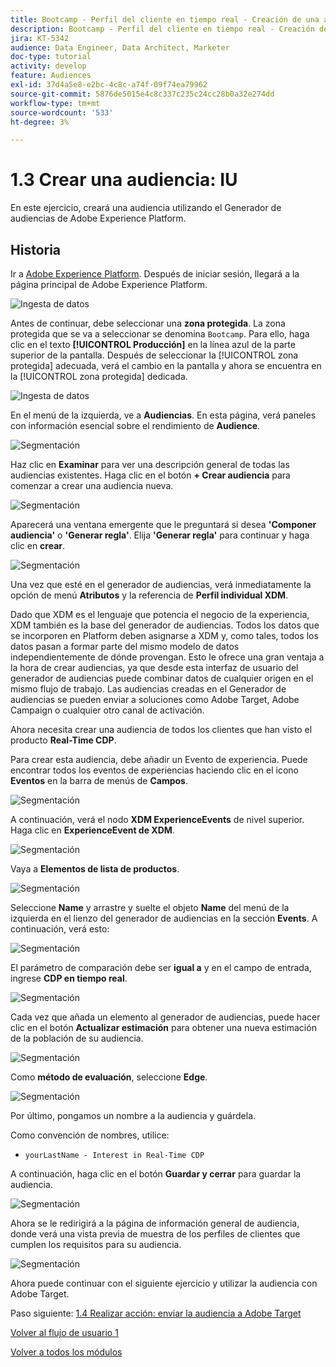 ```yaml
---
title: Bootcamp - Perfil del cliente en tiempo real - Creación de una audiencia - IU
description: Bootcamp - Perfil del cliente en tiempo real - Creación de una audiencia - IU
jira: KT-5342
audience: Data Engineer, Data Architect, Marketer
doc-type: tutorial
activity: develop
feature: Audiences
exl-id: 37d4a5e8-e2bc-4c8c-a74f-09f74ea79962
source-git-commit: 5876de5015e4c8c337c235c24cc28b0a32e274dd
workflow-type: tm+mt
source-wordcount: '533'
ht-degree: 3%

---
```


# 1.3 Crear una audiencia: IU

En este ejercicio, creará una audiencia utilizando el Generador de audiencias de Adobe Experience Platform.

## Historia

Ir a [Adobe Experience Platform](https://experience.adobe.com/platform). Después de iniciar sesión, llegará a la página principal de Adobe Experience Platform.

![Ingesta de datos](./images/home.png)

Antes de continuar, debe seleccionar una **zona protegida**. La zona protegida que se va a seleccionar se denomina ``Bootcamp``. Para ello, haga clic en el texto **[!UICONTROL Producción]** en la línea azul de la parte superior de la pantalla. Después de seleccionar la [!UICONTROL zona protegida] adecuada, verá el cambio en la pantalla y ahora se encuentra en la [!UICONTROL zona protegida] dedicada.

![Ingesta de datos](./images/sb1.png)

En el menú de la izquierda, ve a **Audiencias**. En esta página, verá paneles con información esencial sobre el rendimiento de **Audience**.

![Segmentación](./images/menuseg.png)

Haz clic en **Examinar** para ver una descripción general de todas las audiencias existentes. Haga clic en el botón **+ Crear audiencia** para comenzar a crear una audiencia nueva.


![Segmentación](./images/segmentationui.png)

Aparecerá una ventana emergente que le preguntará si desea **&#39;Componer audiencia&#39;** o **&#39;Generar regla&#39;**. Elija **&#39;Generar regla&#39;** para continuar y haga clic en **crear**.

![Segmentación][def]

Una vez que esté en el generador de audiencias, verá inmediatamente la opción de menú **Atributos** y la referencia de **Perfil individual XDM**.


Dado que XDM es el lenguaje que potencia el negocio de la experiencia, XDM también es la base del generador de audiencias. Todos los datos que se incorporen en Platform deben asignarse a XDM y, como tales, todos los datos pasan a formar parte del mismo modelo de datos independientemente de dónde provengan. Esto le ofrece una gran ventaja a la hora de crear audiencias, ya que desde esta interfaz de usuario del generador de audiencias puede combinar datos de cualquier origen en el mismo flujo de trabajo. Las audiencias creadas en el Generador de audiencias se pueden enviar a soluciones como Adobe Target, Adobe Campaign o cualquier otro canal de activación.

Ahora necesita crear una audiencia de todos los clientes que han visto el producto **Real-Time CDP**.

Para crear esta audiencia, debe añadir un Evento de experiencia. Puede encontrar todos los eventos de experiencias haciendo clic en el icono **Eventos** en la barra de menús de **Campos**.

![Segmentación](./images/findee.png)

A continuación, verá el nodo **XDM ExperienceEvents** de nivel superior. Haga clic en **ExperienceEvent de XDM**.

![Segmentación](./images/see.png)

Vaya a **Elementos de lista de productos**.

![Segmentación](./images/plitems.png)

Seleccione **Name** y arrastre y suelte el objeto **Name** del menú de la izquierda en el lienzo del generador de audiencias en la sección **Events**. A continuación, verá esto:

![Segmentación](./images/eewebpdtlname.png)

El parámetro de comparación debe ser **igual a** y en el campo de entrada, ingrese **CDP en tiempo real**.

![Segmentación](./images/pv.png)

Cada vez que añada un elemento al generador de audiencias, puede hacer clic en el botón **Actualizar estimación** para obtener una nueva estimación de la población de su audiencia.

![Segmentación](./images/refreshest.png)

Como **método de evaluación**, seleccione **Edge**.

![Segmentación](./images/evedge.png)

Por último, pongamos un nombre a la audiencia y guárdela.

Como convención de nombres, utilice:

- `yourLastName - Interest in Real-Time CDP`

A continuación, haga clic en el botón **Guardar y cerrar** para guardar la audiencia.

![Segmentación](./images/segmentname.png)

Ahora se le redirigirá a la página de información general de audiencia, donde verá una vista previa de muestra de los perfiles de clientes que cumplen los requisitos para su audiencia.

![Segmentación](./images/savedsegment.png)

Ahora puede continuar con el siguiente ejercicio y utilizar la audiencia con Adobe Target.

Paso siguiente: [1.4 Realizar acción: enviar la audiencia a Adobe Target](./ex4.md)

[Volver al flujo de usuario 1](./uc1.md)

[Volver a todos los módulos](../../overview.md)


[def]: ./images/segmentationpopup.png
